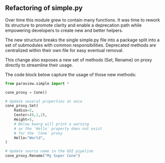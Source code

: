 ## Refactoring of simple.py

Over time this module grew to contain many functions. It was time to rework its structure to promote clarity and enable a deprecation path while empowering developers to create new and better helpers.

The new structure breaks the single simple.py file into a package split into a set of submodules with common responsibilities.
Deprecated methods are centralized within their own file for easy eventual removal.

This change also exposes a new set of methods (Set, Rename) on proxy directly to streamline their usage.

The code block below capture the usage of those new methods:

```python
from paraview.simple import *

cone_proxy = Cone()

# Update several properties at once
cone_proxy.Set(
    Radius=2,
    Center=(0,1,2),
    Height=5,
    # Below kwarg will print a warning
    # as the `Hello` property does not exist
    # for the `Cone` proxy
    Hello="World",
)

# Update source name in the GUI pipeline
cone_proxy.Rename("My Super Cone")
```
